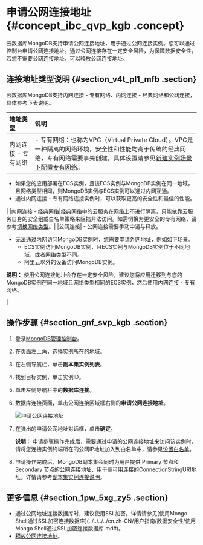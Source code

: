 # 申请公网连接地址 {#concept_ibc_qvp_kgb .concept}

云数据库MongoDB支持申请公网连接地址，用于通过公网连接实例。您可以通过控制台申请公网连接地址。通过公网连接存在一定安全风险，为保障数据安全性，若您不需要公网连接地址，可以释放公网连接地址。

## 连接地址类型说明 {#section_v4t_pl1_mfb .section}

云数据库MongoDB支持内网连接 - 专有网络、内网连接 - 经典网络和公网连接，具体参考下表说明。

|地址类型|说明|
|:---|:-|
|内网连接 - 专有网络| -   专有网络：也称为VPC（Virtual Private Cloud）。VPC是一种隔离的网络环境，安全性和性能均高于传统的经典网络，专有网络需要事先创建，具体设置请参见[新建实例场景下配置专有网络](../../../../cn.zh-CN/用户指南/管理网络连接/新建实例场景下配置专有网络.md#)。
-   如果您的应用部署在ECS实例，且该ECS实例与MongoDB实例在同一地域，且网络类型相同，则MongoDB实例与ECS实例可以通过内网互通。
-   通过内网连接 - 专有网络连接实例时，可以获取更高的安全性和最佳的性能。

 |
|内网连接 - 经典网络|经典网络中的云服务在网络上不进行隔离，只能依靠云服务自身的安全组或白名单策略来阻挡非法访问。如需切换为更安全的专有网络，请参考[切换网络类型](../../../../cn.zh-CN/用户指南/管理网络连接/切换实例网络类型.md#)。|
|公网连接| -   公网连接需要手动申请与释放。
-   无法通过内网访问MongoDB实例时，您需要申请外网地址，例如如下场景。
    -   ECS实例访问MongoDB实例，且ECS实例与MongoDB实例位于不同地域，或者网络类型不同。
    -   阿里云以外的设备访问MongoDB实例。

 **说明：** 使用公网连接地址会存在一定安全风险，建议您将应用迁移到与您的MongoDB实例在同一地域且网络类型相同的ECS实例，然后使用内网连接 - 专有网络。

 |

## 操作步骤 {#section_gnf_svp_kgb .section}

1.  登录[MongoDB管理控制台](https://mongodb.console.aliyun.com/)。
2.  在页面左上角，选择实例所在的地域。
3.  在左侧导航栏，单击**副本集实例列表**。
4.  找到目标实例，单击实例ID。
5.  单击左侧导航栏中的**数据库连接**。
6.  数据库连接页面，单击公网连接区域框右侧的**申请公网连接地址**。

    ![申请公网连接地址](http://static-aliyun-doc.oss-cn-hangzhou.aliyuncs.com/assets/img/6678/156878490237042_zh-CN.png)

7.  在弹出的申请公网地址对话框，单击**确定**。

    **说明：** 申请步骤操作完成后，需要通过申请的公网连接地址来访问该实例时，请将您连接实例终端所在的公网IP地址加入到白名单中，请参见[设置白名单](cn.zh-CN/副本集快速入门/设置白名单.md#)。

8.  申请操作完成后，MongoDB副本集会同时为用户提供 Primary 节点和 Secondary 节点的公网连接地址、用于高可用连接的ConnectionStringURI地址。详情请参考[副本集实例连接说明](cn.zh-CN/副本集快速入门/连接实例/副本集实例连接说明.md#)。

## 更多信息 {#section_1pw_5xg_zy5 .section}

-   通过公网地址连接数据库时，建议使用SSL加密，详情请参见[使用Mongo Shell通过SSL加密连接数据库](../../../../cn.zh-CN/用户指南/数据安全性/使用Mongo Shell通过SSL加密连接数据库.md#)。
-   [释放公网连接地址](../../../../cn.zh-CN/用户指南/管理网络连接/释放公网连接地址.md#)。

